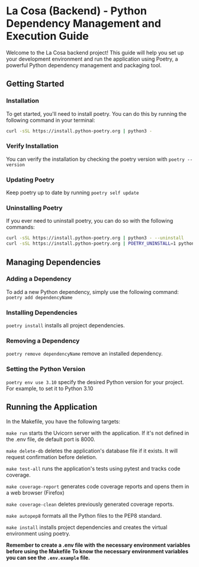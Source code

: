 # La Cosa (Backend) - Python Dependency Management and Execution Guide
Welcome to the La Cosa backend project! This guide will help you set up your development
environment and run the application using Poetry, a powerful Python dependency management
and packaging tool.

## Getting Started
### Installation
To get started, you'll need to install poetry. You can do this by running the following
command in your terminal:
```bash
curl -sSL https://install.python-poetry.org | python3 -
```

### Verify Installation
You can verify the installation by checking the poetry version with `poetry --version`

### Updating Poetry
Keep poetry up to date by running `poetry self update`

### Uninstalling Poetry
If you ever need to uninstall poetry, you can do so with the following commands:
```bash
curl -sSL https://install.python-poetry.org | python3 - --uninstall
curl -sSL https://install.python-poetry.org | POETRY_UNINSTALL=1 python3 -
```

## Managing Dependencies
### Adding a Dependency
To add a new Python dependency, simply use the following command: `poetry add dependencyName`

### Installing Dependencies
`poetry install` installs all project dependencies.

### Removing a Dependency
`poetry remove dependencyName` remove an installed dependency.

### Setting the Python Version
`poetry env use 3.10` specify the desired Python version for your project. For example, to set it to Python 3.10

## Running the Application
In the Makefile, you have the following targets:

`make run` starts the Uvicorn server with the application. If it's not defined in the .env file, de default port is 8000.

`make delete-db` deletes the application's database file if it exists. It will request confirmation before deletion.

`make test-all` runs the application's tests using pytest and tracks code coverage.

`make coverage-report` generates code coverage reports and opens them in a web browser (Firefox)

`make coverage-clean` deletes previously generated coverage reports.

`make autopep8` formats all the Python files to the PEP8 standard.

`make install` installs project dependencies and creates the virtual environment using poetry.

**Remember to create a .env file with the necessary environment variables before using the Makefile**
**To know the necessary environment variables you can see the `.env.example` file.**

